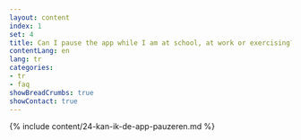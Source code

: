 ```yaml
---
layout: content
index: 1
set: 4
title: Can I pause the app while I am at school, at work or exercising?
contentLang: en
lang: tr
categories:
- tr
- faq
showBreadCrumbs: true
showContact: true
---
```

{% include content/24-kan-ik-de-app-pauzeren.md %}
